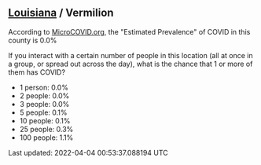 
## [Louisiana](/united-states/louisiana) / Vermilion

According to [MicroCOVID.org](http://microcovid.org),
the "Estimated Prevalence" of COVID in this county is 0.0%

If you interact with a certain number of people in this location
(all at once in a group, or spread out across the day), what is the chance that
1 or more of them has COVID?

- 1 person: 0.0%
- 2 people: 0.0%
- 3 people: 0.0%
- 5 people: 0.1%
- 10 people: 0.1%
- 25 people: 0.3%
- 100 people: 1.1%

Last updated: 2022-04-04 00:53:37.088194 UTC
